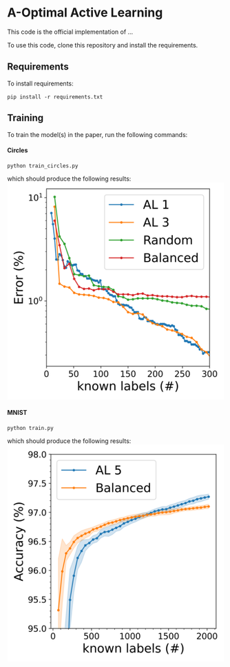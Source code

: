 # A-Optimal Active Learning
This code is the official implementation of ...

To use this code, clone this repository and install the requirements.
## Requirements

To install requirements:

```setup
pip install -r requirements.txt
```

## Training

To train the model(s) in the paper, run the following commands:

#### Circles
```train
python train_circles.py 
```
which should produce the following results:
![Alt text](figures/error_circles.png?raw=true "Results")

#### MNIST
```train
python train.py 
```
which should produce the following results:
![Alt text](figures/acc_mnist.png?raw=true "Results")

